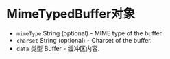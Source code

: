 # MimeTypedBuffer对象

* `mimeType` String (optional) - MIME type of the buffer.
* `charset` String (optional) - Charset of the buffer.
* `data` 类型 Buffer - 缓冲区内容.
